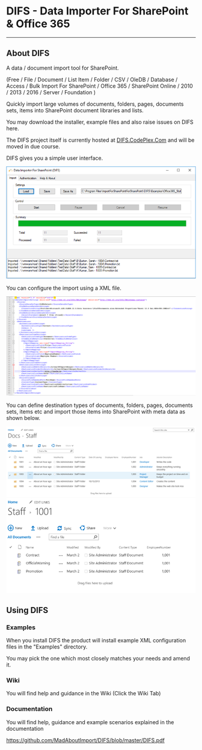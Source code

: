 # DIFS - Data Importer For SharePoint &amp; Office 365
---

## About DIFS 

A data / document import tool for SharePoint.

(Free / File / Document / List Item / Folder / CSV / OleDB / Database / Access / Bulk Import For SharePoint / Office 365 / SharePoint Online / 2010 / 2013 / 2016 / Server / Foundation )

Quickly import large volumes of documents, folders, pages, documents sets, items into SharePoint document libraries and lists.

You may download the installer, example files and also raise issues on DIFS here.

The DIFS project itself is currently hosted at [DIFS.CodePlex.Com](https://difs.codeplex.com) and will be moved in due course.

DIFS gives you a simple user interface.

<img src="https://github.com/MadAboutImport/DIFS/blob/master/Assets/DIFS.png"/>

You can configure the import using a XML file.

<img src="https://github.com/MadAboutImport/DIFS/blob/master/Assets/xml.png"/>

You can define destination types of documents, folders, pages, documents sets, items etc and import those items into SharePoint with meta data as shown below.

<img src="https://github.com/MadAboutImport/DIFS/blob/master/Assets/Folders.png"/>


<img src="https://github.com/MadAboutImport/DIFS/blob/master/Assets/Documents.png"/>


## Using DIFS

### Examples

When you install DIFS the product will install example XML configuration files in the "Examples" directory.

You may pick the one which most closely matches your needs and amend it.

### Wiki

You will find help and guidance in the Wiki (Click the Wiki Tab)

### Documentation

You will find help, guidance and example scenarios explained in the documentation

https://github.com/MadAboutImport/DIFS/blob/master/DIFS.pdf

